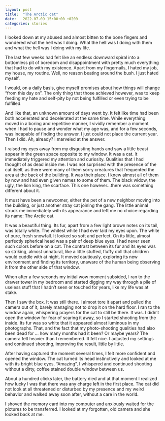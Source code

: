 ```yaml
---
layout: post
title:  "The Arctic cat"
date:   2022-07-09 15:00:00 +0200
categories: stories
---
```


I looked down at my abused and almost bitten to the bone fingers and wondered what the hell was I doing. What the hell was I doing with them and what the hell was I doing with my life. 

The last few weeks had felt like an endless downward spiral into a bottomless pit of boredom and disappointment with pretty much everything that had to do with my existence. Apart from my fingernails, I hated my job, my house, my routine. Well, no reason beating around the bush. I just hated myself.

I would, on a daily basis, give myself promises about how things will change “from this day on”. The only thing that those achieved however, was to keep feeding my hate and self-pity by not being fulfilled or even trying to be fulfilled.

And like that, an unknown amount of days went by. It felt like time had been both accelerated and decelerated at the same time. While everything moved in a boring and repetitive manner, I vividly remember a moment when I had to pause and wonder what my age was, and for a few seconds, was incapable of finding the answer. I just could not place the current year. Then I did. Ah, already? I marveled at the answer.

I raised my eyes away from my disgusting hands and saw a little beast appear in the green space opposite to my window. It was a cat. It immediately triggered my attention and curiosity. Qualities that I had thought of as dead inside me. I was not surprised with the presence of the cat itself, as there were many of them sorry creatures that frequented the area at the back of the building. It was their place. I knew almost all of them by now and had even given names to some of them. The black widow, the ugly, the lion king, the scarface. This one however…there was something different about it. 

It must have been a newcomer, either the pet of a new neighbor moving into the building, or just another stray cat joining the gang. The little animal struck me immediately with its appearance and left me no choice regarding its name: The Arctic cat.

It was a beautiful thing. Its fur, apart from a few light brown notes on its tail, was totally white. The whitest white I had ever laid my eyes upon. The white of pure, fresh snowfall. It looked so soft and perfect. On its little, almost perfectly spherical head was a pair of deep blue eyes. I had never seen such colors before on a cat. The contrast between its fur and its eyes was so striking, almost unnatural, like a little stuffed, fluffy doll that children would cuddle with at night. It moved cautiously, exploring its new environment and finding its territory, unaware of the human being observing it from the other side of that window.

When after a few seconds my initial wow moment subsided, I ran to the drawer tower in my bedroom and started digging my way through a pile of useless stuff that I hadn’t seen or touched for years, like my life was at stake.

Then I saw the box. It was still there. I almost tore it apart and pulled the camera out of it, barely managing not to drop it on the hard floor. I ran to the window again, whispering prayers for the cat to still be there. It was. I didn’t open the window for fear of scaring it away, so I started shooting from the inside. Its fur was so white that it appeared almost luminous in my photographs. That, and the fact that my photo-shooting qualities had also been dead for ... how many months had it been? Or maybe years? The camera felt heavier than I remembered. It felt nice. I adjusted my settings and continued shooting, improving the result, little by little. 

After having captured the moment several times, I felt more confident and opened the window. The cat turned its head instinctively and looked at me with its bright blue eyes. “Amazing”, I whispered and continued shooting without a dirty, coffee stained double window between us.

About a hundred clicks later, the battery died and at that moment I realized how lucky I was that there was any charge left in the first place. The cat did not look at all threatened or disturbed by my presence and my weird behavior and walked away soon after, without a care in the world.

I shoved the memory card into my computer and anxiously waited for the pictures to be transferred. I looked at my forgotten, old camera and she looked back at me.


